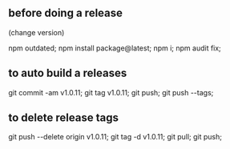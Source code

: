 ## before doing a release

  (change version)

  npm outdated;
  npm install package@latest;
  npm i;
  npm audit fix;

## to auto build a releases
  git commit -am v1.0.11;
  git tag v1.0.11;
  git push;
  git push --tags;

## to delete release tags
  git push --delete origin v1.0.11;
  git tag -d v1.0.11;
  git pull;
  git push;
